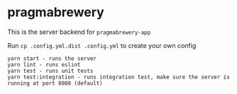 # pragmabrewery

This is the server backend for `pragmabrewery-app`

Run `cp .config.yml.dist .config.yml` to create your own config

```
yarn start - runs the server
yarn lint - runs eslint
yarn test - runs unit tests
yarn test:integration - runs integration test, make sure the server is running at port 8080 (default)
```
